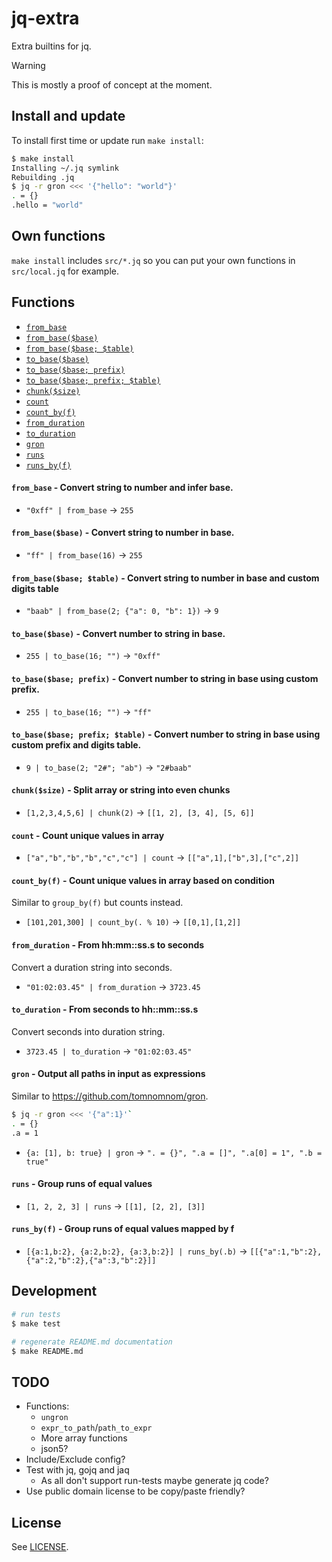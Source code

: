# jq-extra

Extra builtins for jq.

> [!WARNING]
> This is mostly a proof of concept at the moment.

## Install and update

To install first time or update run `make install`:

```sh
$ make install
Installing ~/.jq symlink
Rebuilding .jq
$ jq -r gron <<< '{"hello": "world"}'
. = {}
.hello = "world"
```

## Own functions

`make install` includes `src/*.jq` so you can put your own functions in `src/local.jq` for example.

## Functions
- [`from_base`](#from_base)
- [`from_base($base)`](#from_base__base_)
- [`from_base($base; $table)`](#from_base__base___table_)
- [`to_base($base)`](#to_base__base_)
- [`to_base($base; prefix)`](#to_base__base__prefix_)
- [`to_base($base; prefix; $table)`](#to_base__base__prefix___table_)
- [`chunk($size)`](#chunk__size_)
- [`count`](#count)
- [`count_by(f)`](#count_by_f_)
- [`from_duration`](#from_duration)
- [`to_duration`](#to_duration)
- [`gron`](#gron)
- [`runs`](#runs)
- [`runs_by(f)`](#runs_by_f_)
#### <a name="from_base"></a>`from_base` - Convert string to number and infer base.
- `"0xff" | from_base` → `255`

#### <a name="from_base__base_"></a>`from_base($base)` - Convert string to number in base.
- `"ff" | from_base(16)` → `255`

#### <a name="from_base__base___table_"></a>`from_base($base; $table)` - Convert string to number in base and custom digits table
- `"baab" | from_base(2; {"a": 0, "b": 1})` → `9`

#### <a name="to_base__base_"></a>`to_base($base)` - Convert number to string in base.
- `255 | to_base(16; "")` → `"0xff"`

#### <a name="to_base__base__prefix_"></a>`to_base($base; prefix)` - Convert number to string in base using custom prefix.
- `255 | to_base(16; "")` → `"ff"`

#### <a name="to_base__base__prefix___table_"></a>`to_base($base; prefix; $table)` - Convert number to string in base using custom prefix and digits table.
- `9 | to_base(2; "2#"; "ab")` → `"2#baab"`

#### <a name="chunk__size_"></a>`chunk($size)` - Split array or string into even chunks
- `[1,2,3,4,5,6] | chunk(2)` → `[[1, 2], [3, 4], [5, 6]]`

#### <a name="count"></a>`count` - Count unique values in array
- `["a","b","b","b","c","c"] | count` → `[["a",1],["b",3],["c",2]]`

#### <a name="count_by_f_"></a>`count_by(f)` - Count unique values in array based on condition
Similar to `group_by(f)` but counts instead.
- `[101,201,300] | count_by(. % 10)` → `[[0,1],[1,2]]`

#### <a name="from_duration"></a>`from_duration` - From hh:mm::ss.s to seconds
Convert a duration string into seconds.
- `"01:02:03.45" | from_duration` → `3723.45`

#### <a name="to_duration"></a>`to_duration` - From seconds to hh::mm::ss.s
Convert seconds into duration string.
- `3723.45 | to_duration` → `"01:02:03.45"`

#### <a name="gron"></a>`gron` - Output all paths in input as expressions
Similar to https://github.com/tomnomnom/gron.
```sh
$ jq -r gron <<< '{"a":1}'`
. = {}
.a = 1
```
- `{a: [1], b: true} | gron` → `". = {}", ".a = []", ".a[0] = 1", ".b = true"`

#### <a name="runs"></a>`runs` - Group runs of equal values
- `[1, 2, 2, 3] | runs` → `[[1], [2, 2], [3]]`

#### <a name="runs_by_f_"></a>`runs_by(f)` - Group runs of equal values mapped by f
- `[{a:1,b:2}, {a:2,b:2}, {a:3,b:2}] | runs_by(.b)` → `[[{"a":1,"b":2},{"a":2,"b":2},{"a":3,"b":2}]]`

## Development

```sh
# run tests
$ make test

# regenerate README.md documentation
$ make README.md
```

## TODO

- Functions:
  - `ungron`
  - `expr_to_path`/`path_to_expr`
  - More array functions
  - json5?
- Include/Exclude config?
- Test with jq, gojq and jaq
  - As all don't support run-tests maybe generate jq code?
- Use public domain license to be copy/paste friendly?

## License

See [LICENSE](LICENSE).
